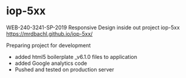 # iop-5xx
WEB-240-3241-SP-2019 Responsive Design inside out project iop-5xx
 https://mrdbachl.github.io/iop-5xx/
 
 Preparing project for development
 - added html5 boilerplate _v6.1.0 files to application
 - added Google analytics code
 - Pushed and tested on production server
 
